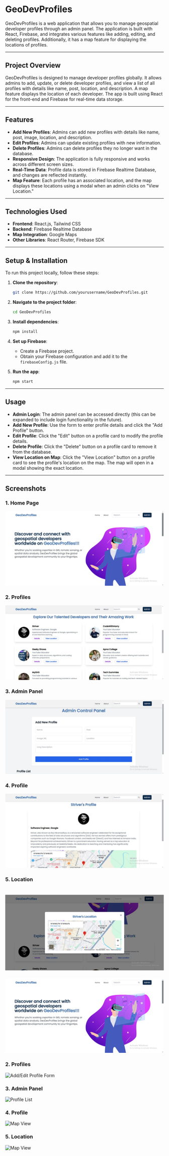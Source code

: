 # GeoDevProfiles

GeoDevProfiles is a web application that allows you to manage geospatial developer profiles through an admin panel. The application is built with React, Firebase, and integrates various features like adding, editing, and deleting profiles. Additionally, it has a map feature for displaying the locations of profiles.

---

## Project Overview

GeoDevProfiles is designed to manage developer profiles globally. It allows admins to add, update, or delete developer profiles, and view a list of all profiles with details like name, post, location, and description. A map feature displays the location of each developer. The app is built using React for the front-end and Firebase for real-time data storage.

---

## Features

- **Add New Profiles**: Admins can add new profiles with details like name, post, image, location, and description.
- **Edit Profiles**: Admins can update existing profiles with new information.
- **Delete Profiles**: Admins can delete profiles they no longer want in the database.
- **Responsive Design**: The application is fully responsive and works across different screen sizes.
- **Real-Time Data**: Profile data is stored in Firebase Realtime Database, and changes are reflected instantly.
- **Map Feature**: Each profile has an associated location, and the map displays these locations using a modal when an admin clicks on "View Location."

---

## Technologies Used

- **Frontend**: React.js, Tailwind CSS
- **Backend**: Firebase Realtime Database
- **Map Integration**: Google Maps
- **Other Libraries**: React Router, Firebase SDK

---

## Setup & Installation

To run this project locally, follow these steps:

1. **Clone the repository**:

    ```bash
    git clone https://github.com/yourusername/GeoDevProfiles.git
    ```

2. **Navigate to the project folder**:

    ```bash
    cd GeoDevProfiles
    ```

3. **Install dependencies**:

    ```bash
    npm install
    ```

4. **Set up Firebase**:
    - Create a Firebase project.
    - Obtain your Firebase configuration and add it to the `firebaseConfig.js` file.

5. **Run the app**:

    ```bash
    npm start
    ```

---

## Usage

- **Admin Login**: The admin panel can be accessed directly (this can be expanded to include login functionality in the future).
- **Add New Profile**: Use the form to enter profile details and click the "Add Profile" button.
- **Edit Profile**: Click the "Edit" button on a profile card to modify the profile details.
- **Delete Profile**: Click the "Delete" button on a profile card to remove it from the database.
- **View Location on Map**: Click the "View Location" button on a profile card to see the profile's location on the map. The map will open in a modal showing the exact location.

---

## Screenshots

### 1. **Home Page**

![Admin Panel Home](./images/home.JPG)

### 2. **Profiles**
![Add/Edit Profile Form](./images/profiles.JPG)

### 3. **Admin Panel**
![Profile List](./images/admin.JPG)

### 4. **Profile**
![Map View](./images/profile.JPG)

### 5. **Location**
![Map View](./images/location.JPG)
=======
![Admin Panel Home](./images/home.jpg)

### 2. **Profiles**
![Add/Edit Profile Form](./images/add-edit-profile.png)

### 3. **Admin Panel**
![Profile List](./images/profile-list.png)

### 4. **Profile**
![Map View](./images/profile-location-map.png)

### 5. **Location**
![Map View](./images/profile-location-map.png)




